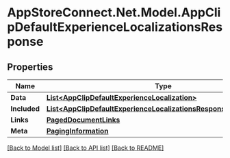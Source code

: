 # AppStoreConnect.Net.Model.AppClipDefaultExperienceLocalizationsResponse

## Properties

Name | Type | Description | Notes
------------ | ------------- | ------------- | -------------
**Data** | [**List&lt;AppClipDefaultExperienceLocalization&gt;**](AppClipDefaultExperienceLocalization.md) |  | 
**Included** | [**List&lt;AppClipDefaultExperienceLocalizationsResponseIncludedInner&gt;**](AppClipDefaultExperienceLocalizationsResponseIncludedInner.md) |  | [optional] 
**Links** | [**PagedDocumentLinks**](PagedDocumentLinks.md) |  | 
**Meta** | [**PagingInformation**](PagingInformation.md) |  | [optional] 

[[Back to Model list]](../README.md#documentation-for-models) [[Back to API list]](../README.md#documentation-for-api-endpoints) [[Back to README]](../README.md)

